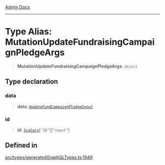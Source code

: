 [Admin Docs](/)

***

# Type Alias: MutationUpdateFundraisingCampaignPledgeArgs

> **MutationUpdateFundraisingCampaignPledgeArgs**: `object`

## Type declaration

### data

> **data**: [`UpdateFundCampaignPledgeInput`](UpdateFundCampaignPledgeInput.md)

### id

> **id**: [`Scalars`](Scalars.md)\[`"ID"`\]\[`"input"`\]

## Defined in

[src/types/generatedGraphQLTypes.ts:1949](https://github.com/Suyash878/talawa-api/blob/cfd688207611ba245c99edd8dbaccb2cdbf6a043/src/types/generatedGraphQLTypes.ts#L1949)
